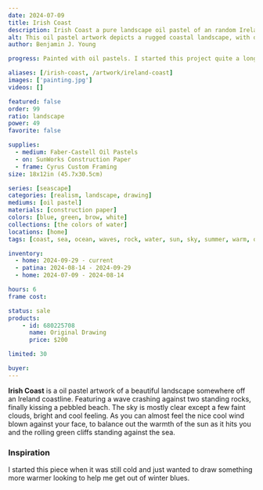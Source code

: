 ```yaml
---
date: 2024-07-09
title: Irish Coast
description: Irish Coast a pure landscape oil pastel of an random Ireland coastline with the waves crashing against the rocks and cliff.
alt: This oil pastel artwork depicts a rugged coastal landscape, with dark cliffs and rocks jutting into the blue-green sea, under a sky scattered with light clouds.
author: Benjamin J. Young

progress: Painted with oil pastels. I started this project quite a long time ago. Drawing out the shape of it at first and then it sat on a shelf for many months. Just now getting around to finishing it.

aliases: [/irish-coast, /artwork/ireland-coast]
images: ['painting.jpg']
videos: []

featured: false
order: 99
ratio: landscape
power: 49
favorite: false

supplies:
  - medium: Faber-Castell Oil Pastels
  - on: SunWorks Construction Paper
  - frame: Cyrus Custom Framing
size: 18x12in (45.7x30.5cm)

series: [seascape]
categories: [realism, landscape, drawing]
mediums: [oil pastel]
materials: [construction paper]
colors: [blue, green, brow, white]
collections: [the colors of water]
locations: [home]
tags: [coast, sea, ocean, waves, rock, water, sun, sky, summer, warm, outdoors, ireland, dim, relaxing, cool]

inventory:
  - home: 2024-09-29 - current
  - patina: 2024-08-14 - 2024-09-29
  - home: 2024-07-09 - 2024-08-14

hours: 6
frame cost: 

status: sale
products:
    - id: 680225708
      name: Original Drawing
      price: $200

limited: 30

buyer: 
---
```


**Irish Coast** is a oil pastel artwork of a beautiful landscape somewhere off an Ireland coastline. Featuring a wave crashing against two standing rocks, finally kissing a pebbled beach. The sky is mostly clear except a few faint clouds, bright and cool feeling. As you can almost feel the nice cool wind blown against your face, to balance out the warmth of the sun as it hits you and the rolling green cliffs standing against the sea.

<!--more-->

### Inspiration ###

I started this piece when it was still cold and just wanted to draw something more warmer looking to help me get out of winter blues.